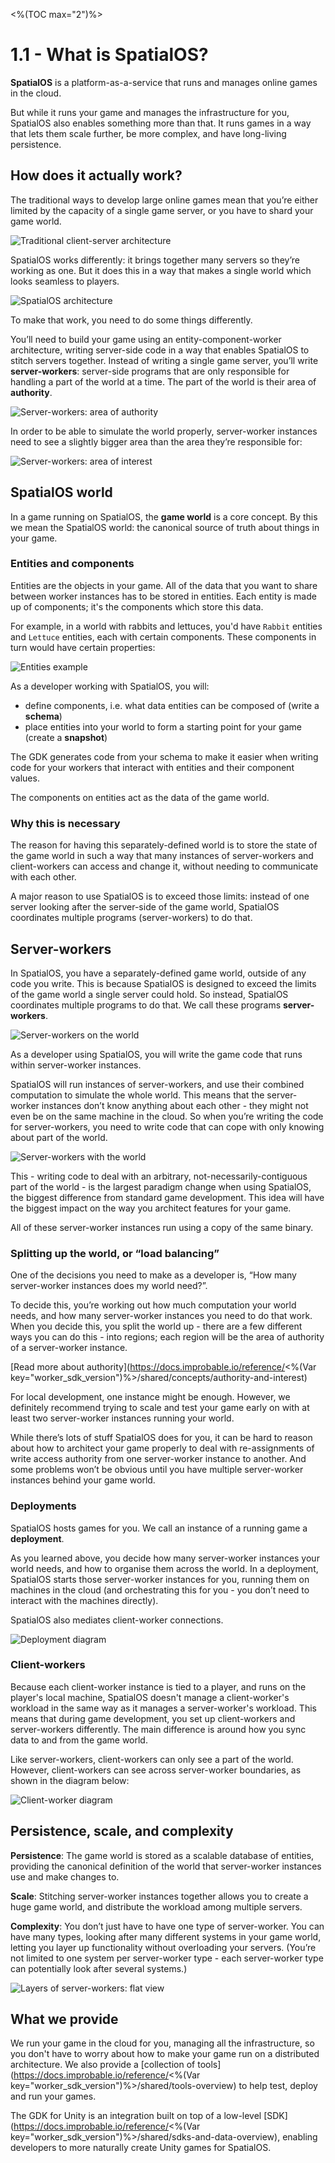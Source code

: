 <%(TOC max="2")%>

# 1.1 - What is SpatialOS?

**SpatialOS** is a platform-as-a-service that runs and manages online games in the cloud.

But while it runs your game and manages the infrastructure for you, SpatialOS also enables something more than that. It runs games in a way that lets them scale further, be more complex, and have long-living persistence.

## How does it actually work?

The traditional ways to develop large online games mean that you’re either limited by the capacity of a single game server, or you have to shard your game world.

![Traditional client-server architecture]({{assetRoot}}assets/concepts/trad-client-server.png)

SpatialOS works differently: it brings together many servers so they’re working as one. But it does this in a way that makes a single world which looks seamless to players.

![SpatialOS architecture]({{assetRoot}}assets/concepts/deployment.png)

To make that work, you need to do some things differently.

You’ll need to build your game using an entity-component-worker architecture, writing server-side code in a way that enables SpatialOS to stitch servers together. Instead of writing a single game server, you’ll write **server-workers**: server-side programs that are only responsible for handling a part of the world at a time. The part of the world is their area of **authority**.

![Server-workers: area of authority]({{assetRoot}}assets/concepts/authority-areas.png)

In order to be able to simulate the world properly, server-worker instances need to see a slightly bigger area than the area they’re responsible for:

![Server-workers: area of interest]({{assetRoot}}assets/concepts/interest-areas.gif)

## SpatialOS world

In a game running on SpatialOS, the **game world** is a core concept. By this we mean the SpatialOS world: the canonical source of truth about things in your game.

### Entities and components

Entities are the objects in your game. All of the data that you want to share between worker instances has to be stored in entities. Each entity is made up of components; it's the components which store this data.

For example, in a world with rabbits and lettuces, you'd have `Rabbit` entities and `Lettuce` entities, each with certain components. These components in turn would have certain properties:

![Entities example]({{assetRoot}}assets/concepts/component-details.png)

As a developer working with SpatialOS, you will:

* define components, i.e. what data entities can be composed of (write a **schema**)
* place entities into your world to form a starting point for your game (create a **snapshot**)

The GDK generates code from your schema to make it easier when writing code for your workers that interact with entities and their component values.

The components on entities act as the data of the game world.

### Why this is necessary

The reason for having this separately-defined world is to store the state of the game world in such a way that many instances of server-workers and client-workers can access and change it, without needing to communicate with each other.

A major reason to use SpatialOS is to exceed those limits: instead of one server looking after the server-side of the game world, SpatialOS coordinates multiple programs (server-workers) to do that.

## Server-workers

In SpatialOS, you have a separately-defined game world, outside of any code you write. This is because SpatialOS is designed to exceed the limits of the game world a single server could hold. So instead, SpatialOS coordinates multiple programs to do that. We call these programs **server-workers**.

![Server-workers on the world]({{assetRoot}}assets/concepts/workers-world.png)

As a developer using SpatialOS, you will write the game code that runs within server-worker instances.

SpatialOS will run instances of server-workers, and use their combined computation to simulate the whole world. This means that the server-worker instances don’t know anything about each other - they might not even be on the same machine in the cloud. So when you’re writing the code for server-workers, you need to write code that can cope with only knowing about part of the world.

![Server-workers with the world]({{assetRoot}}assets/concepts/workers-machines.png)

This - writing code to deal with an arbitrary, not-necessarily-contiguous part of the world - is the largest paradigm change when using SpatialOS, the biggest difference from standard game development. This idea will have the biggest impact on the way you architect features for your game.

All of these server-worker instances run using a copy of the same binary.

### Splitting up the world, or “load balancing”

One of the decisions you need to make as a developer is, “How many server-worker instances does my world need?”.

To decide this, you’re working out how much computation your world needs, and how many server-worker instances you need to do that work. When you decide this, you split the world up - there are a few different ways you can do this - into regions; each region will be the area of authority of a server-worker instance.

[Read more about authority](https://docs.improbable.io/reference/<%(Var key="worker_sdk_version")%>/shared/concepts/authority-and-interest)

For local development, one instance might be enough. However, we definitely recommend trying to scale and test your game early on with at least two server-worker instances running your world.

While there’s lots of stuff SpatialOS does for you, it can be hard to reason about how to architect your game properly to deal with re-assignments of write access authority from one server-worker instance to another. And some problems won’t be obvious until you have multiple server-worker instances behind your game world.

### Deployments

SpatialOS hosts games for you. We call an instance of a running game a **deployment**.

As you learned above, you decide how many server-worker instances your world needs, and how to organise them across the world. In a deployment, SpatialOS starts those server-worker instances for you, running them on machines in the cloud (and orchestrating this for you - you don’t need to interact with the machines directly).

SpatialOS also mediates client-worker connections.

![Deployment diagram]({{assetRoot}}assets/concepts/deployment.png)

### Client-workers

Because each client-worker instance is tied to a player, and runs on the player's local machine, SpatialOS doesn't manage a client-worker's workload in the same way as it manages a server-worker's workload. This means that during game development, you set up client-workers and server-workers differently. The main difference is around how you sync data to and from the game world.

Like server-workers, client-workers can only see a part of the world. However, client-workers can see across server-worker boundaries, as shown in the diagram below:

![Client-worker diagram]({{assetRoot}}assets/concepts/client-workers.png)

## Persistence, scale, and complexity

**Persistence**: The game world is stored as a scalable database of entities, providing the canonical definition of the world that server-worker instances use and make changes to.

**Scale**: Stitching server-worker instances together allows you to create a huge game world, and distribute the workload among multiple servers.

**Complexity**: You don’t just have to have one type of server-worker. You can have many types, looking after many different systems in your game world, letting you layer up functionality without overloading your servers. (You’re not limited to one system per server-worker type - each server-worker type can potentially look after several systems.)

![Layers of server-workers: flat view]({{assetRoot}}assets/concepts/layers-load-balancing.png)

## What we provide

We run your game in the cloud for you, managing all the infrastructure, so you don't have to worry about how to make your game run on a distributed architecture. We also provide a [collection of tools](https://docs.improbable.io/reference/<%(Var key="worker_sdk_version")%>/shared/tools-overview) to help test, deploy and run your games.

The GDK for Unity is an integration built on top of a low-level [SDK](https://docs.improbable.io/reference/<%(Var key="worker_sdk_version")%>/shared/sdks-and-data-overview), enabling developers to more naturally create Unity games for SpatialOS.
